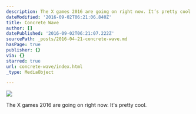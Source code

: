 ```yaml
---
description: The X games 2016 are going on right now. It’s pretty cool.
dateModified: '2016-09-02T06:21:06.840Z'
title: Concrete Wave
author: []
datePublished: '2016-09-02T06:21:07.222Z'
sourcePath: _posts/2016-04-21-concrete-wave.md
hasPage: true
publisher: {}
via: {}
starred: true
url: concrete-wave/index.html
_type: MediaObject

---
```

![](https://the-grid-user-content.s3-us-west-2.amazonaws.com/af4e6fb6-f22b-4cf4-b70e-5311f7333748.jpg)

The X games 2016 are going on right now. It's pretty cool.